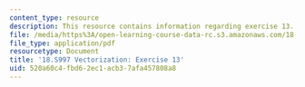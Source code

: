 ```yaml
---
content_type: resource
description: This resource contains information regarding exercise 13.
file: /media/https%3A/open-learning-course-data-rc.s3.amazonaws.com/18-s997-introduction-to-matlab-programming-fall-2011/520a60c4fbd62ec1acb37afa457808a8_MIT18_S997F11_Exercise_13.pdf
file_type: application/pdf
resourcetype: Document
title: '18.S997 Vectorization: Exercise 13'
uid: 520a60c4-fbd6-2ec1-acb3-7afa457808a8
---
```


